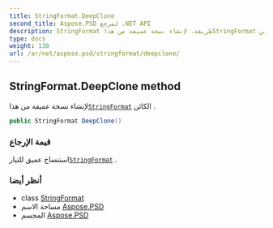 ```yaml
---
title: StringFormat.DeepClone
second_title: Aspose.PSD لمرجع .NET API
description: StringFormat طريقة. لإنشاء نسخة عميقة من هذاStringFormat الكائن .
type: docs
weight: 130
url: /ar/net/aspose.psd/stringformat/deepclone/
---
```

## StringFormat.DeepClone method

لإنشاء نسخة عميقة من هذا[`StringFormat`](../) الكائن .

```csharp
public StringFormat DeepClone()
```

### قيمة الإرجاع

استنساخ عميق للتيار[`StringFormat`](../) .

### أنظر أيضا

* class [StringFormat](../)
* مساحة الاسم [Aspose.PSD](../../stringformat/)
* المجسم [Aspose.PSD](../../../)


